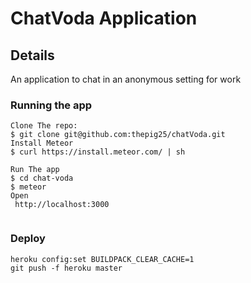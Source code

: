 # ChatVoda Application
## Details
An application to chat in an anonymous setting for work
### Running the app
```
Clone The repo:
$ git clone git@github.com:thepig25/chatVoda.git
Install Meteor
$ curl https://install.meteor.com/ | sh

Run The app
$ cd chat-voda
$ meteor
Open
 http://localhost:3000
 

```
 ### Deploy
 ```
heroku config:set BUILDPACK_CLEAR_CACHE=1
git push -f heroku master

```

